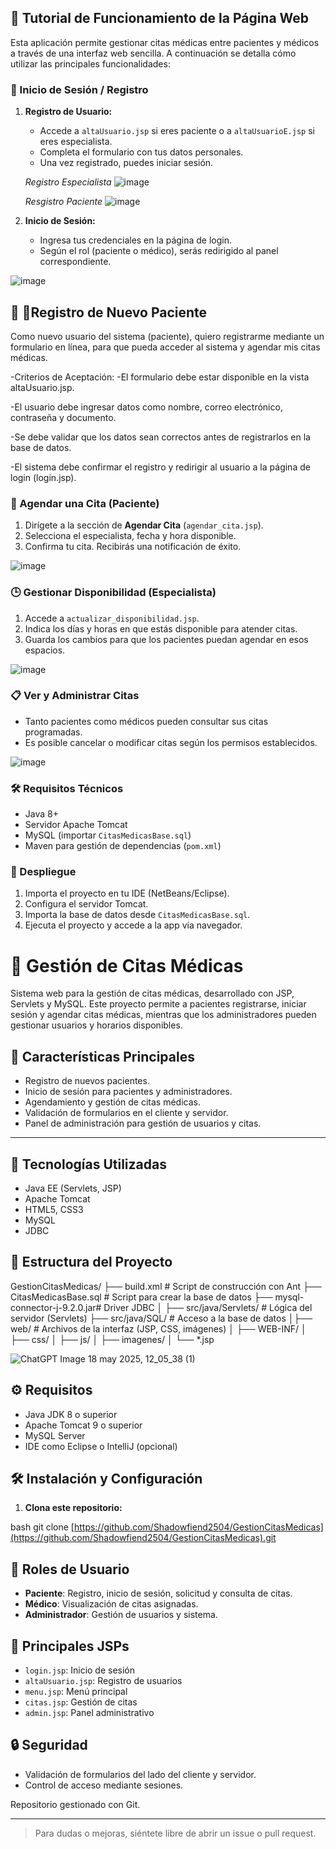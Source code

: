 ## 📘 Tutorial de Funcionamiento de la Página Web

Esta aplicación permite gestionar citas médicas entre pacientes y médicos a través de una interfaz web sencilla. A continuación se detalla cómo utilizar las principales funcionalidades:

### 🔐 Inicio de Sesión / Registro

1. **Registro de Usuario:**
   - Accede a `altaUsuario.jsp` si eres paciente o a `altaUsuarioE.jsp` si eres especialista.
   - Completa el formulario con tus datos personales.
   - Una vez registrado, puedes iniciar sesión.

   *Registro Especialista*
 ![image](https://github.com/user-attachments/assets/95627b54-0e78-416b-8088-fe88c5136782)

   *Resgistro Paciente*
![image](https://github.com/user-attachments/assets/ee914c12-86bf-499b-8d7d-6392242e8b65)

3. **Inicio de Sesión:**
   - Ingresa tus credenciales en la página de login.
   - Según el rol (paciente o médico), serás redirigido al panel correspondiente.
   
![image](https://github.com/user-attachments/assets/6b150900-3072-48c7-b9a6-258ff7fdad70)

   
## 👤 🏥Registro de Nuevo Paciente

Como nuevo usuario del sistema (paciente),
quiero registrarme mediante un formulario en línea,
para que pueda acceder al sistema y agendar mis citas médicas.

-Criterios de Aceptación:
   -El formulario debe estar disponible en la vista altaUsuario.jsp.

   -El usuario debe ingresar datos como nombre, correo electrónico, contraseña y documento.

   -Se debe validar que los datos sean correctos antes de registrarlos en la base de datos.

   -El sistema debe confirmar el registro y redirigir al usuario a la página de login (login.jsp).
   
### 📅 Agendar una Cita (Paciente)

1. Dirígete a la sección de **Agendar Cita** (`agendar_cita.jsp`).
2. Selecciona el especialista, fecha y hora disponible.
3. Confirma tu cita. Recibirás una notificación de éxito.

![image](https://github.com/user-attachments/assets/76ef36ee-1a63-475d-916b-45f57096f2ce)


### 🕒 Gestionar Disponibilidad (Especialista)

1. Accede a `actualizar_disponibilidad.jsp`.
2. Indica los días y horas en que estás disponible para atender citas.
3. Guarda los cambios para que los pacientes puedan agendar en esos espacios.

![image](https://github.com/user-attachments/assets/b7cdd284-f8ed-4ec1-846f-de7e3dd3cd28)


### 📋 Ver y Administrar Citas

- Tanto pacientes como médicos pueden consultar sus citas programadas.
- Es posible cancelar o modificar citas según los permisos establecidos.

![image](https://github.com/user-attachments/assets/5c78416c-af6b-4078-b511-608d8a6cc091)

### 🛠 Requisitos Técnicos

- Java 8+
- Servidor Apache Tomcat
- MySQL (importar `CitasMedicasBase.sql`)
- Maven para gestión de dependencias (`pom.xml`)

### 🚀 Despliegue

1. Importa el proyecto en tu IDE (NetBeans/Eclipse).
2. Configura el servidor Tomcat.
3. Importa la base de datos desde `CitasMedicasBase.sql`.
4. Ejecuta el proyecto y accede a la app vía navegador.


# 🏥 Gestión de Citas Médicas

Sistema web para la gestión de citas médicas, desarrollado con JSP, Servlets y MySQL. Este proyecto permite a pacientes registrarse, iniciar sesión y agendar citas médicas, mientras que los administradores pueden gestionar usuarios y horarios disponibles.

## 📌 Características Principales

- Registro de nuevos pacientes.
- Inicio de sesión para pacientes y administradores.
- Agendamiento y gestión de citas médicas.
- Validación de formularios en el cliente y servidor.
- Panel de administración para gestión de usuarios y citas.
---------------------------------------------------------------------------------------------
## 🚀 Tecnologías Utilizadas

- Java EE (Servlets, JSP)
- Apache Tomcat
- HTML5, CSS3
- MySQL
- JDBC

## 📂 Estructura del Proyecto

GestionCitasMedicas/
├── build.xml # Script de construcción con Ant
├── CitasMedicasBase.sql # Script para crear la base de datos
├── mysql-connector-j-9.2.0.jar# Driver JDBC
│
├── src/java/Servlets/ # Lógica del servidor (Servlets)
├── src/java/SQL/ # Acceso a la base de datos
│├── web/ # Archivos de la interfaz (JSP, CSS, imágenes)
│ ├── WEB-INF/
│ ├── css/
│ ├── js/
│ ├── imagenes/
│ └── *.jsp

![ChatGPT Image 18 may 2025, 12_05_38 (1)](https://github.com/user-attachments/assets/f2b544a3-e566-4360-8a4d-b6fe70a2f30a)


## ⚙️ Requisitos

- Java JDK 8 o superior
- Apache Tomcat 9 o superior
- MySQL Server
- IDE como Eclipse o IntelliJ (opcional)

## 🛠️ Instalación y Configuración

1. **Clona este repositorio:**

bash
git clone [https://github.com/Shadowfiend2504/GestionCitasMedicas](https://github.com/Shadowfiend2504/GestionCitasMedicas).git

## 👤 Roles de Usuario

- **Paciente**: Registro, inicio de sesión, solicitud y consulta de citas.
- **Médico**: Visualización de citas asignadas.
- **Administrador**: Gestión de usuarios y sistema.

## 📄 Principales JSPs

- `login.jsp`: Inicio de sesión
- `altaUsuario.jsp`: Registro de usuarios
- `menu.jsp`: Menú principal
- `citas.jsp`: Gestión de citas
- `admin.jsp`: Panel administrativo

## 🔒 Seguridad

- Validación de formularios del lado del cliente y servidor.
- Control de acceso mediante sesiones.


Repositorio gestionado con Git.

---

> Para dudas o mejoras, siéntete libre de abrir un issue o pull request.
